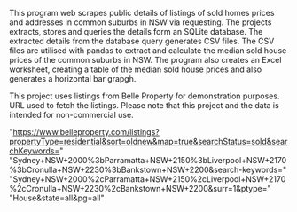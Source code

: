 This program web scrapes public details of listings of sold homes prices and addresses in common suburbs in NSW via requesting.
The projects extracts, stores and queries the details form an SQLite database.
The extracted details from the database query generates CSV files. 
The CSV files are utilised with pandas to extract and calculate the median sold house prices of the common suburbs in NSW.
The program also creates an Excel worksheet, creating a table of the median sold house prices and also generates a horizontal bar grapgh. 

This project uses listings from Belle Property for demonstration purposes.
URL used to fetch the listings. Please note that this project and the data is intended for non-commercial use.

"https://www.belleproperty.com/listings?propertyType=residential&sort=oldnew&map=true&searchStatus=sold&searchKeywords="
"Sydney+NSW+2000%3bParramatta+NSW+2150%3bLiverpool+NSW+2170%3bCronulla+NSW+2230%3bBankstown+NSW+2200&search-keywords="
"Sydney+NSW+2000%2cParramatta+NSW+2150%2cLiverpool+NSW+2170%2cCronulla+NSW+2230%2cBankstown+NSW+2200&surr=1&ptype="
"House&state=all&pg=all"
